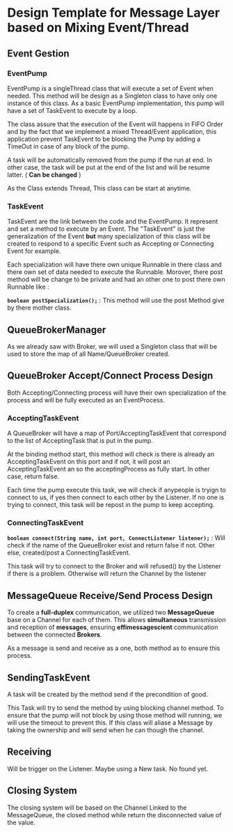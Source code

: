 # Design Template for Message Layer based on Mixing Event/Thread

## Event Gestion

### EventPump

EventPump is a singleThread class that will execute a set of Event when needed.
This method will be design as a Singleton class to have only one instance of this class. 
As a basic EventPump implementation, this pump will have a set of TaskEvent to execute by a loop.

The class assure that the execution of the Event will happens in FIFO Order and by the fact that we implement a mixed 
Thread/Event application, this application prevent TaskEvent to be blocking the Pump by adding a TimeOut in case of any 
block of the pump.

A task will be automatically removed from the pump if the run at end. In other case, the task will be put at the end of the list and will be resume latter. ( **Can be changed** ) 

As the Class extends Thread, This class can be start at anytime.

### TaskEvent

TaskEvent are the link between the code and the EventPump. It represent and set a method to execute by an Event.
The "TaskEvent" is just the generalization of the Event **but** many specialization of this class will be created
to respond to a specific Event such as Accepting or Connecting Event for example.

Each specialization will have there own unique Runnable in there class and there own set of data needed to execute the Runnable.
Morover, there post method will be change to be private and had an other one to post there own Runnable like : 

**`boolean postSpecialization();`** : This method will use the post Method give by there mother class.


## QueueBrokerManager

As we already saw with Broker, we will used a Singleton class that will be used to store the map of all Name/QueueBroker created.

## QueueBroker Accept/Connect Process Design

Both Accepting/Connecting process will have their own specialization of the process and will be fully executed as an EventProcess.

### AcceptingTaskEvent

A QueueBroker will have a map of Port/AcceptingTaskEvent that correspond to the list of AcceptingTask that is put in the pump.

At the binding method start, this method will check is there is already an AcceptingTaskEvent on this port and if not, it will post an AcceptingTaskEvent an so the acceptingProcess as fully start. In other case, return false. 

Each time the pump execute this task, we will check if anypeople is tryign to connect to us, if yes then connect to each other by the Listener. If no one is trying to connect, this task will be repost in the pump to keep accepting.

### ConnectingTaskEvent

**`boolean connect(String name, int port, ConnectListener listener);`** : Will check if the name of the QueueBroker exist and return false if not. Other else, created/post a ConnectingTaskEvent.

This task will try to connect to the Broker and will refused() by the Listener if there is a problem. Otherwise will return the Channel by the listener

## MessageQueue Receive/Send Process Design

To create a **full-duplex** communication, we utilized two **MessageQueue** base on a Channel for each of them. This allows **simultaneous** transmission and reception of **messages**, ensuring **effimessagescient** communication between the connected **Brokers**.

As a message is send and receive as a one, both method as to ensure this process.

## SendingTaskEvent

A task will be created by the method send if the precondition of good.

This Task will try to send the method by using blocking channel method.
To ensure that the pump will not block by using those method will running, we will use the timeout to prevent this. If this class will aliase a Message by taking the ownership and will send when he can though the channel.

## Receiving

Will be trigger on the Listener.
Maybe using a New task.
No found yet.

## Closing System

The closing system will be based on the Channel Linked to the MessageQueue, the closed method while return the disconnected value of the value.